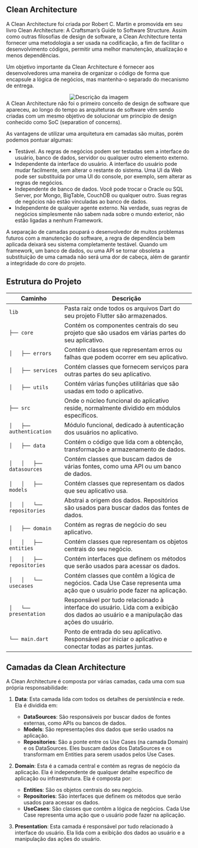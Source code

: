 ## Clean Architecture

A Clean Architecture foi criada por Robert C. Martin e promovida em seu livro Clean Architecture: A
Craftsman’s Guide to Software Structure. Assim como outras filosofias de design de software, a Clean
Architecture tenta fornecer uma metodologia a ser usada na codificação, a fim de facilitar o
desenvolvimento códigos, permitir uma melhor manutenção, atualização e menos dependências.

Um objetivo importante da Clean Architecture é fornecer aos desenvolvedores uma maneira de organizar
o código de forma que encapsule a lógica de negócios, mas mantenha-o separado do mecanismo de
entrega.
<div align="center">
  <img src="https://camo.githubusercontent.com/8dbc172a442d6aef208ff8210a9c697e7af845f18b6a4cad4011ffc2dc8b52bd/68747470733a2f2f692e6962622e636f2f5a4c737277716b2f636c65616e2e6a7067" alt="Descrição da imagem">
</div>
A Clean Architecture não foi o primeiro conceito de design de software que apareceu, ao longo do tempo as arquiteturas de software vêm sendo criadas com um mesmo objetivo de solucionar um princípio de design conhecido como SoC (separation of concerns).

As vantagens de utilizar uma arquitetura em camadas são muitas, porém podemos pontuar algumas:

- Testável. As regras de negócios podem ser testadas sem a interface do usuário, banco de dados,
  servidor ou qualquer outro elemento externo.
- Independente da interface do usuário. A interface do usuário pode mudar facilmente, sem alterar o
  restante do sistema. Uma UI da Web pode ser substituída por uma UI do console, por exemplo, sem
  alterar as regras de negócios.
- Independente de banco de dados. Você pode trocar o Oracle ou SQL Server, por Mongo, BigTable,
  CouchDB ou qualquer outro. Suas regras de negócios não estão vinculadas ao banco de dados.
- Independente de qualquer agente externo. Na verdade, suas regras de negócios simplesmente não
  sabem nada sobre o mundo exterior, não estão ligadas a nenhum Framework.

A separação de camadas poupará o desenvolvedor de muitos problemas futuros com a manutenção do
software, a regra de dependência bem aplicada deixará seu sistema completamente testável. Quando um
framework, um banco de dados, ou uma API se tornar obsoleta a substituição de uma camada não será
uma dor de cabeça, além de garantir a integridade do core do projeto.

## Estrutura do Projeto

| Caminho                    | Descrição                                                                                                                               |
|----------------------------|-----------------------------------------------------------------------------------------------------------------------------------------|
| `lib`                      | Pasta raiz onde todos os arquivos Dart do seu projeto Flutter são armazenados.                                                          |
| `├── core`                 | Contém os componentes centrais do seu projeto que são usados em várias partes do seu aplicativo.                                        |
| `│   ├── errors`           | Contém classes que representam erros ou falhas que podem ocorrer em seu aplicativo.                                                     |
| `│   ├── services`         | Contém classes que fornecem serviços para outras partes do seu aplicativo.                                                              |
| `│   ├── utils`            | Contém várias funções utilitárias que são usadas em todo o aplicativo.                                                                  |
| `├── src`                  | Onde o núcleo funcional do aplicativo reside, normalmente dividido em módulos específicos.                                              |
| `│   ├── authentication`   | Módulo funcional, dedicado à autenticação dos usuários no aplicativo.                                                                   |
| `│   ├── data`             | Contém o código que lida com a obtenção, transformação e armazenamento de dados.                                                        |
| `│   │   ├── datasources`  | Contém classes que buscam dados de várias fontes, como uma API ou um banco de dados.                                                    |
| `│   │   ├── models`       | Contém classes que representam os dados que seu aplicativo usa.                                                                         |
| `│   │   └── repositories`    | Abstrai a origem dos dados. Repositórios são usados para buscar dados das fontes de dados.                                        
| `│   ├── domain`           | Contém as regras de negócio do seu aplicativo.                                                                                          |
| `│   │   ├── entities`     | Contém classes que representam os objetos centrais do seu negócio.                                                                      |
| `│   │   ├── repositories` | Contém interfaces que definem os métodos que serão usados para acessar os dados.                                                        |
| `│   │   └── usecases`     | Contém classes que contêm a lógica de negócios. Cada Use Case representa uma ação que o usuário pode fazer na aplicação.                |
| `│   └── presentation`     | Responsável por tudo relacionado à interface do usuário. Lida com a exibição dos dados ao usuário e a manipulação das ações do usuário. |
| `└── main.dart`            | Ponto de entrada do seu aplicativo. Responsável por iniciar o aplicativo e conectar todas as partes juntas.                             |

## Camadas da Clean Architecture

A Clean Architecture é composta por várias camadas, cada uma com sua própria responsabilidade:

1. **Data**: Esta camada lida com todos os detalhes de persistência e rede. Ela é dividida em:
    - **DataSources**: São responsáveis por buscar dados de fontes externas, como APIs ou bancos de
      dados.
    - **Models**: São representações dos dados que serão usados na aplicação.
    - **Repositories**: São a ponte entre os Use Cases (na camada Domain) e os DataSources. Eles
      buscam dados dos DataSources e os transformam em Entities para serem usados pelos Use Cases.

2. **Domain**: Esta é a camada central e contém as regras de negócio da aplicação. Ela é
   independente de qualquer detalhe específico de aplicação ou infraestrutura. Ela é composta por:
    - **Entities**: São os objetos centrais do seu negócio.
    - **Repositories**: São interfaces que definem os métodos que serão usados para acessar os
      dados.
    - **UseCases**: São classes que contêm a lógica de negócios. Cada Use Case representa uma ação
      que o usuário pode fazer na aplicação.

3. **Presentation**: Esta camada é responsável por tudo relacionado à interface do usuário. Ela lida
   com a exibição dos dados ao usuário e a manipulação das ações do usuário.
